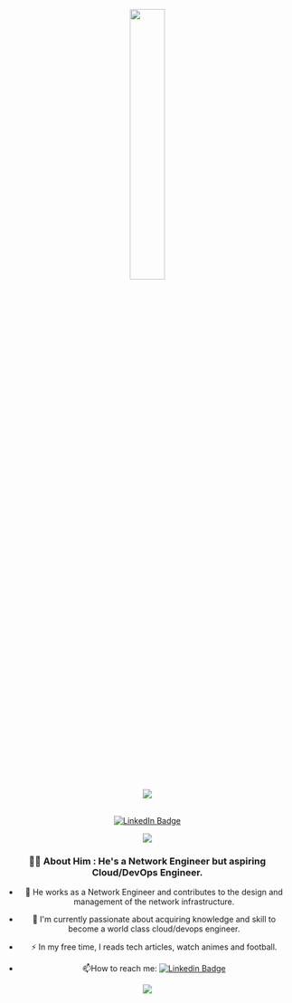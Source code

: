 
<p align="center"><img src="animation.gif" width="35%"></p>

<p align="center">
<img src="https://readme-typing-svg.herokuapp.com?font=Architects+Daughter&center=true&vCenter=true&duration=5000&color=%2338C2FF&size=40&height=200&width=800&lines=Heyyy!+I'm+Afeez+Adeboye;I'm+a+Network+Engineer+at+Cedarview;Welcome+to+my+profile+!">
</p>
          
<br>
<div id="header" align="center">
<!--   <img src="https://media.giphy.com/media/M9gbBd9nbDrOTu1Mqx/giphy.gif" width="100"/> -->
  <div id="badges">
    <a href="https://www.linkedin.com/in/afeez-adeboye-16198119b/">
      <img src="https://img.shields.io/badge/LinkedIn-blue?style=for-the-badge&logo=linkedin&logoColor=white" alt="LinkedIn Badge"/>
    </a>

<p  align="center">
<img src="https://user-images.githubusercontent.com/73097560/115834477-dbab4500-a447-11eb-908a-139a6edaec5c.gif">   

### :woman_technologist: About Him : He's a Network Engineer but aspiring Cloud/DevOps Engineer.

- :telescope: He works as a Network Engineer and contributes to the design and management of the network infrastructure.

- :seedling: I'm currently passionate about acquiring knowledge and skill to become a world class cloud/devops engineer.

- :zap: In my free time, I reads tech articles, watch animes and football.

- :mailbox:How to reach me: [![Linkedin Badge](https://img.shields.io/badge/-LinkedIn-blue?style=flat&logo=Linkedin&logoColor=white)](https://www.linkedin.com/in/afeez-adeboye-16198119b/)

<p  align="center">
<img src="https://user-images.githubusercontent.com/73097560/115834477-dbab4500-a447-11eb-908a-139a6edaec5c.gif"> 
